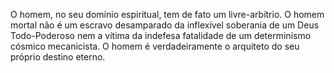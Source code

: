 ﻿O homem, no seu domínio espiritual, tem de fato um livre-arbítrio. O homem mortal não é um escravo desamparado da inflexível soberania de um Deus Todo-Poderoso nem a vítima da indefesa fatalidade de um determinismo cósmico mecanicista. O homem é verdadeiramente o arquiteto do seu próprio destino eterno.